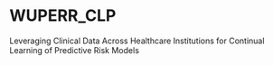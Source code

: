 # WUPERR_CLP
Leveraging Clinical Data Across Healthcare Institutions for  Continual Learning of Predictive Risk Models
